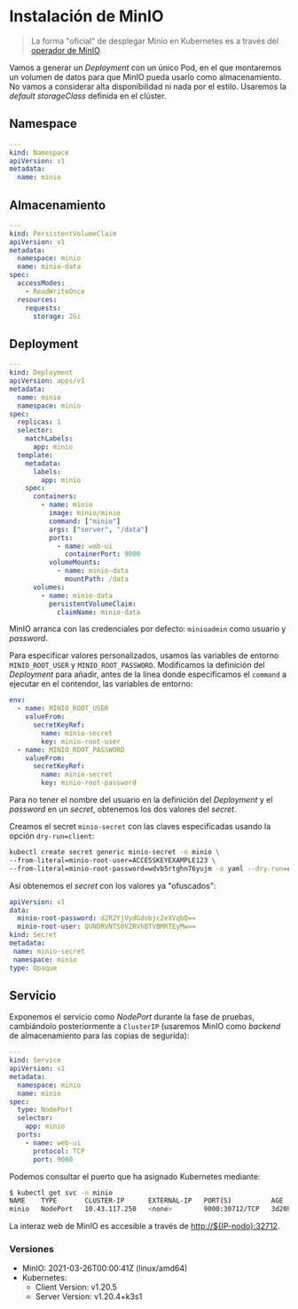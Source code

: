 # Instalación de MinIO

> La forma "oficial" de desplegar Minio en Kubernetes es a través del [operador de MinIO](https://docs.min.io/docs/deploy-minio-on-kubernetes.html).

Vamos a generar un *Deployment* con un único Pod, en el que montaremos un volumen de datos para que MinIO pueda usarlo como almacenamiento.
No vamos a considerar alta disponibilidad ni nada por el estilo. Usaremos la *default storageClass* definida en el clúster.

## Namespace

```yaml
---
kind: Namespace
apiVersion: v1
metadata:
  name: minio
```

## Almacenamiento

```yaml
---
kind: PersistentVolumeClaim
apiVersion: v1
metadata:
  namespace: minio
  name: minio-data
spec:
  accessModes:
    - ReadWriteOnce
  resources:
    requests:
      storage: 2Gi
```

## Deployment

```yaml
---
kind: Deployment
apiVersion: apps/v1
metadata:
  name: minio
  namespace: minio
spec:
  replicas: 1 
  selector:
    matchLabels:
      app: minio
  template:
    metadata:
      labels:
        app: minio
    spec:
      containers:
        - name: minio
          image: minio/minio
          command: ["minio"]
          args: ["server", "/data"]
          ports:
            - name: web-ui
              containerPort: 9000 
          volumeMounts:
            - name: minio-data
              mountPath: /data
      volumes:
        - name: minio-data
          persistentVolumeClaim:
            claimName: minio-data
```

MinIO arranca con las credenciales por defecto: `minioadmin` como usuario y *password*.

Para especificar valores personalizados, usamos las variables de entorno `MINIO_ROOT_USER` y `MINIO_ROOT_PASSWORD`.
Modificamos la definición del *Deployment* para añadir, antes de la línea donde especificamos el `command` a ejecutar en el contendor, las variables de entorno:

```yaml
env:
  - name: MINIO_ROOT_USER
    valueFrom:
      secretKeyRef: 
        name: minio-secret
        key: minio-root-user
  - name: MINIO_ROOT_PASSWORD
    valueFrom:
      secretKeyRef:
        name: minio-secret
        key: minio-root-password
```

Para no tener el nombre del usuario en la definición del *Deployment* y el *password* en un *secret*, obtenemos los dos valores del *secret*.

Creamos el secret `minio-secret` con las claves especificadas usando la opción `dry-run=client`:

```bash
kubectl create secret generic minio-secret -n minio \
--from-literal=minio-root-user=ACCESSKEYEXAMPLE123 \
--from-literal=minio-root-password=wdvb5rtghn76yujm -o yaml --dry-run=client | tee minio-secret.yaml
```

Así obtenemos el *secret* con los valores ya "ofuscados":

```yaml
apiVersion: v1
data:
  minio-root-password: d2R2YjVydGdobjc2eXVqbQ==
  minio-root-user: QUNDRVNTS0VZRVhBTVBMRTEyMw==
kind: Secret
metadata:
 name: minio-secret
 namespace: minio
type: Opaque
```

## Servicio

Exponemos el servicio como *NodePort* durante la fase de pruebas, cambiándolo posteriormente a `ClusterIP` (usaremos MinIO como *backend* de almacenamiento para las copias de segurida):

```yaml
--- 
kind: Service
apiVersion: v1
metadata:
  namespace: minio
  name: minio
spec:
  type: NodePort
  selector:
    app: minio
  ports:
    - name: web-ui
      protocol: TCP
      port: 9000
```

Podemos consultar el puerto que ha asignado Kubernetes mediante:

```bash
$ kubectl get svc -n minio
NAME    TYPE       CLUSTER-IP      EXTERNAL-IP   PORT(S)          AGE
minio   NodePort   10.43.117.250   <none>        9000:30712/TCP   3d20h
```

La interaz web de MinIO es accesible a través de <http://${IP-nodo}:32712>.

### Versiones

- MinIO: 2021-03-26T00:00:41Z (linux/amd64)
- Kubernetes:
    <!-- markdownlint-disable MD007 -->
    - Client Version: v1.20.5
    - Server Version: v1.20.4+k3s1
    <!-- markdownlint-enable MD007 -->
